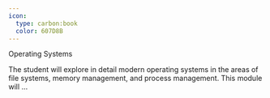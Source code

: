 ```yaml
---
icon:
  type: carbon:book
  color: 607D8B
---
```

Operating Systems

The student will explore in detail modern operating systems in the areas of file systems, memory management, and process management. This module will  ... 
